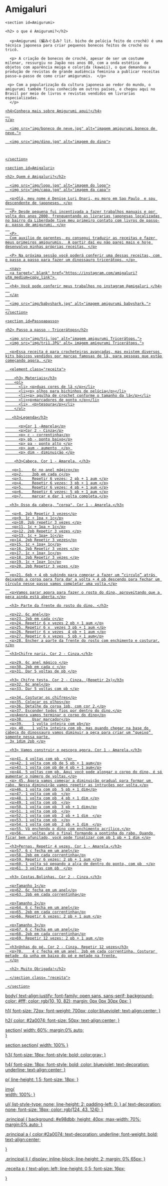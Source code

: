 <!DOCTYPE html>

  <head>
  <title>Amigaluri</title>
   
  <link href="css/style.css" rel="stylesheet">

  </head>

  <body>

   <h1>Amigaluri</h1>

    <section id=Amigurumi>

    <h2> o que é Amigurumi?</h2>
    
      <p>Amigurumi (編みぐるみ? lit. bicho de pelúcia feito de crochê) é uma técnica japonesa para criar pequenos bonecos feitos de crochê ou tricô.
      
      <p> A criação de bonecos de crochê, apesar de ser um costume milenar, ressurgiu no Japão nos anos 80, com a onda estética  de objetos com aparência meiga e colorida (kawaii), o que demandou a produção de revistas de grande audiência feminina a publicar receitas passo-a-passo de como criar amigurumis.  </p>
    
     <p> Com a popularização da cultura japonesa ao redor do mundo, o amigurumi também ficou conhecido em outros países, e chegou aqui no Brasil por meio de livros e revistas vendidos em livrarias especializadas.
      </p>
    
  <nav>
    <a target="_blank" href=" https://pt.wikipedia.org/wiki/Amigurumi"> 
      
    <h4>Conheça mais sobre Amigurumi aqui!</h4>
      
    </a>

  </nav>
 

      <img src="img/boneco de neve.jpg" alt="imagem amigurumi boneco de neve.">

      <img src="img/dino.jpg" alt="imagem do dino">

 

    </section>

    <section id=Amigaluri>
 
    <h2> Quem é Amigaluri?</h2>

      <img src="img/logo.jpg" alt="imagem do logo">
      <img src="img/capa.jpg" alt="imagem da capa">
 
      <p>Olá, meu nome é Denise Luri Onari, eu moro em Sao Paulo  e sou descendente de japoneses. </p>
        
      <P> Desde pequena fui incentivada a fazer trabalhos manuais e por volta dos anos 2000, frenquentando as livrarias japonesas localizadas no bairro da Liberdade tive meu primeiro contato com livros de passo-a- passo de amigurumi. </p>
      
      <P> 
      Com auxilio de parentes, eu consegui traduzir as receitas e fazer meus primeiros amigurumis.  A partir daí eu não parei mais e hoje desenvolvo minhas próprias receitas. </p>

      <P> Na próxima sessão você poderá conferir uma dessas receitas, com o passo a passo para fazer um dinossauro tricerátops. </p> 

      <nav>
      <a target="_blank" href="https://instagram.com/amigaluri?utm_medium=copy_link"> 
      
      <h4> Você pode conferir meus trabalhos no instagram @amigaluri </h4>
      
      </a>
      
      <img src="img/babyshark.jpg" alt="imagem amigurumi babyshark.">
      
    </section>

    <section id=Passoapasso>
 
    <h2> Passo a passo - Tricerátops</h2>
 
      <img src="img/tri.jpg" alt="imagem amigurumi Tricerátops.">
      <img src="img/tri1.JPG" alt= imagem amigurumi Tricerátops.">

      <p>Essa receita é para crocheteiras avançadas, mas existem diversos kits básicos vendidos por marcas famosas de lã, para pessoas que estão começando agora. </p>

      <element class="receita">

        <h3> Materiais</h3>
        <ol>
          <li> <p>duas cores de lã </p></li>
          <li><p> olhos para bichinhos de pelúcia</p></li>
          <li><p> agulha de crochet conforme o tamanho da lã</p></li>
          <li><p>marcadores de ponto </p></li>
          <li>  <p>tesoura</p></li>
        </ol>

       <h3>Legenda</h3>
  
          <p>Cor 1 -Amarela</p>
          <p>Cor 2 - Cinza</p>
          <p> c - correntinha</p>
          <p> pb - ponto baixo</p>
          <p> pa - ponto alto </p>
          <p> aum - aumento  </p> 
          <p> dim - diminuição </p>

        <h3>Cabeça. Cor 1 - Amarela. </h3>

       <p>1.	6c no anel mágico</p>
       <p>2.	2pb em cada c</p>
       <p>3.	Repetir 6 vezes: 2 pb + 1 aum </p>
       <p>4.	Repetir 6 vezes: 3 pb + 1 aum </p>
       <p>5.	Repetir 6 vezes: 4 pb + 1 aum </p>
       <p>6.	Repetir 6 vezes: 5 pb + 1 aum </p>
       <p>7.	marcar e dar 1 volta completa.</p>

      <h3> Osso da cabeça, “coroa". Cor 1 - Amarela.</h3>
      
       <p>8. 2pb Repetir 3 vezes</p>
       <p>9. 1c + 1pa + 1c</p>
       <p>10. 2pb repetir 3 vezes </p>
       <p>11. 1c + 1pa + 1c</p>
       <p>12. 2pb Repetir 3 vezes </p>
       <p>13. 1c + 1pa+ 1c</p>
      <p>14. 2pb Repetir 3 vezes</p>
      <p>15. 1c + 1pa+ 1c</p>
      <p>16. 2pb Repetir 3 vezes </p>
      <p>17. 1c + 1pa+ 1c</p>
      <p>18. 2pb Repetir 3 vezes </p>
      <p>19. 1c + 1pa+ 1c</p>
      <p>20. 2pb Repetir 3 vezes </p>
      
      <p>21. 6pb + 4 pb subindo para começar a fazer um “circulo” atrás deixando a coroa para fora dar a volta + 4 pb descendo para fechar um círculo nesse passo vamos completar uma volta.</p>
      
      <p>Vamos parar agora para fazer o rosto do dino, aproveitando que a peça ainda está aberta.</p>

      <h3> Parte da frente do rosto do dino. </h3>

      <p>22. 6c anel</p>
      <p>23. 2pb em cada c</p>
      <p>24. Repetir 6 x vezes 2 pb + 1 aum </p>
      <p>25. Repetir 6 x  vezes 3 pb + 1 aum </p>
      <p>26. Repetir 6 x vezes  4 pb + 1 aum </p>
      <p>27. Repetir 6 x vezes  5 pb + 1 aum</p>
      <p>28. Encher a parte da frente do rosto com enchimento e costurar.</p>
      
      <h3>Chifre nariz. Cor 2 - Cinza.</h3>

      <p>29. 6c anel mágico </p>
      <p>30. 2pb em cada c </p>
      <p>31. Dar 5 voltas de pb </p>

      <h3> Chifre testa. Cor 2 - Cinza. (Repetir 2x)</h3>
      <p>32. 6c anel</p>
      <p>33. Dar 5 voltas com pb </p>

      <p>34. Costurar os chifres</p>
      <p>35. Colocar os olhos</p>
      <p>36. Detalhe da coroa 1pb, com cor 2.</p>
      <p>37. Esconder todos fios por dentro do dino.</p>
      <p>Agora vamos terminar o corpo do dino</p>
      <p>38.	Usar marcador</p>
      <p>39.	1 volta inteira com pb</p>
      <p> 40.	1 volta inteira com pb, mas quando chegar na base do cabeça do dinossauro vamos diminuir a peça para criar um “queixo” somente nessa parte.
      3x 1dim 2pb </p>

      <h3> Vamos construir o pescoço agora. Cor 1 - Amarela.</h3>
      
      <p>41. 4 voltas com pb  </p>  
      <p>42. 1 volta com pb de 5 pb + 1 aum</p>
      <p>43. 1 volta com pb de 4 pb + 1 aum</p>
      <p>44. 5 voltas com pb. Aqui você pode alongar o corpo do dino, é só aumentar o número de voltas.</p>
      <p> 45. Agora vamos começar a diminuição gradual para formar um rabo. Nessa diminuição vamos repetir as intruções por volta.</p>
      <p>46. 1 volta com pb  5 pb + 1 dim</p>
      <p>47. 1 volta com pb  </p>
      <p>48. 1 volta com pb  4 pb + 1 dim </p>
      <p>49. 1 volta com pb  </p>
      <p>50. 1 volta com pb  3 pb + 1 dim</p>
      <p>51. 1 volta com pb  </p>
      <p>52. 1 volta com pb  2 pb + 1 dim  </p>
      <p>53. 1 volta com pb  </p>
      <p>54. 1 volta com pb  2 pb + 1 dim  </p>
      <p>55. Vá enchendo o dino com enchimento acrílico.</p>
      <p>56.	voltas até o final formando a pontinha do rabo. Quando ficar bem afunilado, você pode finalizar com pb 1 pb + 1 dim </p>
      
      <h3>Pernas. Repetir 4 vezes. Cor 1 - Amarela.</h3>
      <p>57. 6 c fecha em um anel</p>
      <p>58. 2pb em cada correntinha</p>
      <p>59. Repetir 6 vezes: 2 pb + 1 aum </p>
      <p>60. 1 volta só pegando a alça de dentro do ponto, com pb  </p>
      <p>61. 3 voltas com pb  </p>

      <h3> Costas.Bolinhas. Cor 2 - Cinza.</h3>

      <p>Tamanho 1</p>
      <p>62. 6c fecha em um anel</p>
      <p>63. 2pb em cada correntinha</p>

      <p>Tamanho 2</p>
      <p>64. 6 c fecha em um anel</p>
      <p>65. 2pb em cada correntinha</p>
      <p>66. Repetir 6 vezes: 2 pb + 1 aum </p>

      <p>Tamanho 3</p>
      <p>67. 6 c fecha em um anel</p>
      <p>68. 2pb em cada correntinha</p>
      <p>69. Repetir 12 vezes: 2 pb + 1 aum </p>
      
      <h3>Unhas do pé. Cor 2 - Cinza. Repetir 12 vezes</h3>
      <p>70.	4 c fecha em um anel, 2pb em cada correntinha. Costurar metade  da unha em baixo do pé e metade na frente.
      </p>

      <h2> Muito Obrigada!</h2>

      </section class= "receita">

     </section>

  </body>
  <html/>


body{
  text-align:justify;
  font-family: open sans, sans-serif;
  background-color: #fff;
  color: rgb(10, 10, 82);
  margin: 0px 0px 30px 0px;
}

h1{
  font-size: 72px;
  font-weight: 700px;
  color:blueviolet;
  text-align:center;
}

h2{
  color: #2a0074;
  font-size: 50px;
  text-align:center;
}
  
section{
  width: 60%;
  margin:0% auto;       
  }

section section{
  width: 100%
}

h3{
  font-size: 18px;
  font-style: bold;
  color:gray;
  }

h4{
  font-size: 18px;
  font-style: bold;
  color: blueviolet;
  text-decoration: underline;
  text-align:center;
}

p{ 
  line-height: 1,5;
  font-size: 18px;
  }
  
img{  
  width: 100%;
  }

ul{
  list-style-type: none;
  line-height: 2;
  padding-left: 0;
}
a{
  text-decoration: none;
  font-size: 18px;
  color: rgb(124, 43, 124);
}

.principal { 
background: #e98dbb;
height: 40px;
max-width: 70%;
margin:0% auto;
}

.principal a {
color:#2a0074; 
text-decoration: underline;
font-weight: bold;
text-align:center;

}

.principal li {
display: inline-block;
line-height: 2;
margin: 0% 65px;
}

.receita p {
text-align: left;
line-height: 0,5;
font-size: 16px;

}
